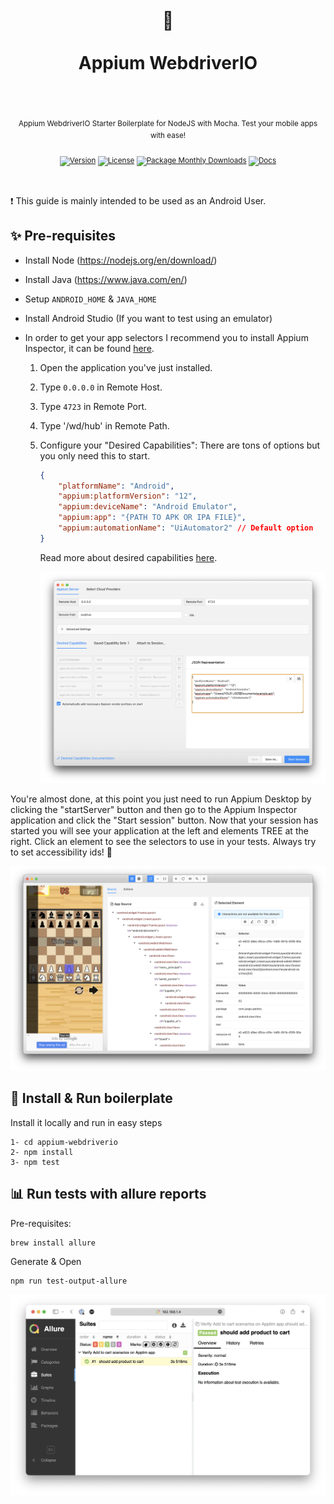 <div align="center">
  <h1>
    <br/>
    🍭
    <br />
    <br />
    Appium WebdriverIO
    <br />
    <br />
  </h1>
  <sup>
    <br />
Appium WebdriverIO Starter Boilerplate for NodeJS with Mocha. Test your mobile apps with ease!</em>
    <br />
    <br /

[![Version](https://img.shields.io/github/v/tag/morellexf26/appium-webdriverio?label=%20&style=for-the-badge)](https://github.com/morellexf26/appium-webdriverio/releases)
[![License](https://img.shields.io/badge/-MIT-f56565.svg?longCache=true&style=for-the-badge)](https://github.com/morellexf26/appium-webdriverio/blob/main/LICENSE)
[![Package Monthly Downloads](https://img.shields.io/npm/dm/appium-webdriverio?label=%20&style=for-the-badge)](https://www.npmjs.com/package/appium-webdriverio)
[![Docs](https://img.shields.io/badge/-Docs-blue.svg?style=for-the-badge)](https://webdriver.io)

  </sup>
</div>

<br>

❗️ This guide is mainly intended to be used as an Android User.

## ✨ Pre-requisites
- Install Node (https://nodejs.org/en/download/)
- Install Java (https://www.java.com/en/)
- Setup `ANDROID_HOME` & `JAVA_HOME`
- Install Android Studio (If you want to test using an emulator)


- In order to get your app selectors I recommend you to install Appium Inspector, it can be found [here](https://github.com/appium/appium-inspector/releases).

    1. Open the application you've just installed.
    2. Type `0.0.0.0` in Remote Host.
    3. Type `4723` in Remote Port.
    4. Type '/wd/hub' in Remote Path.
    5. Configure your "Desired Capabilities":
        There are tons of options but you only need this to start.
        ```json
        {
            "platformName": "Android",
            "appium:platformVersion": "12",
            "appium:deviceName": "Android Emulator",
            "appium:app": "{PATH TO APK OR IPA FILE}",
            "appium:automationName": "UiAutomator2" // Default option 
        }
        ```
        Read more about desired capabilities [here](https://github.com/appium/appium/blob/master/docs/en/writing-running-appium/caps.md).

        <img alt='Appium Inspector' src="./screenshots/appium-inspector.png" />

You're almost done, at this point you just need to run Appium Desktop by clicking the "startServer" button and then go to the Appium Inspector application and click the "Start session" button. Now that your session has started you will see your application at the left and elements TREE at the right. Click an element to see the selectors to use in your tests.
Always try to set accessibility ids! 🫡 

<img alt='Appium Inspector' src="./screenshots/appium-inspector-2.png" />

<br>

## 🚀 Install & Run boilerplate

Install it locally and run in easy steps

```
1- cd appium-webdriverio
2- npm install
3- npm test
```


## 📊 Run tests with allure reports

Pre-requisites:
```
brew install allure
```
Generate & Open
```
npm run test-output-allure
```

<img alt='Allure Report' src="./screenshots/allure-report.png" />
